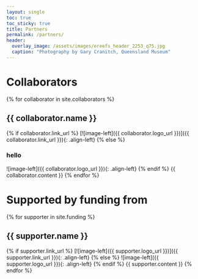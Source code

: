 ```yaml
---
layout: single
toc: true
toc_sticky: true
title: Partners
permalink: /partners/
header:
  overlay_image: /assets/images/ereefs_header_2253_q75.jpg
  caption: "Photography by Gary Cranitch, Queensland Museum"
---
```

# Collaborators
{% for collaborator in site.collaborators %}
## {{ collaborator.name }}
  {% if collaborator.link_url %}
  [![image-left]({{ collaborator.logo_url }})]({{ collaborator.link_url }}){: .align-left}
  {% else %}
  ### hello
  ![image-left]({{ collaborator.logo_url }}){: .align-left}
  {% endif %}
  {{ collaborator.content }}
{% endfor %}

# Supported by funding from
{% for supporter in site.funding %}
## {{ supporter.name }}
  {% if supporter.link_url %}
  [![image-left]({{ supporter.logo_url }})]({{ supporter.link_url }}){: .align-left}
  {% else %}
  ![image-left]({{ supporter.logo_url }}){: .align-left}
  {% endif %}
{{ supporter.content }}
{% endfor %}
